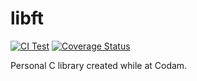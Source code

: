 # libft

[![CI Test](https://github.com/Eathox/libft/workflows/libft%20CI%20Test/badge.svg)](https://github.com/Eathox/libft/actions?query=workflow%3A%22libft+CI+Test%22) [![Coverage Status](https://coveralls.io/repos/github/Eathox/libft/badge.svg?branch=master)](https://coveralls.io/github/Eathox/libft?branch=master)

Personal C library created while at Codam.
